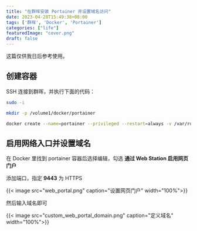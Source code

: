 ```yaml
---
title: "在群晖安装 Portainer 并设置域名访问"
date: 2023-04-28T15:49:38+08:00
tags: ['群晖', 'Docker', 'Portainer']
categories: ["life"]
featuredImage: "cover.png"
draft: false
---
```


这篇仅供我日后参考使用。

## 创建容器

SSH 连接到群晖，并执行下面的代码：

```bash
sudo -i

mkdir -p /volume1/docker/portainer

docker create --name=portainer --privileged --restart=always -v /var/run/docker.sock:/var/run/docker.sock -v /volume1/docker/portainer:/data portainer/portainer-ce
```



## 启用网络入口并设置域名

在 Docker 里找到 portainer 容器后选择编辑，勾选 **通过 Web Station 启用网页门户**

添加端口，指定 **9443** 为 HTTPS

{{< image src="web_portal.png" caption="设置网页门户" width="100%">}}

然后输入域名即可

{{< image src="custom_web_portal_domain.png" caption="定义域名" width="100%">}}

